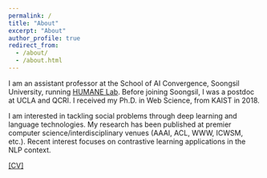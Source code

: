 ```yaml
---
permalink: /
title: "About"
excerpt: "About"
author_profile: true
redirect_from:
  - /about/
  - /about.html
---
```


I am an assistant professor at the School of AI Convergence, Soongsil University, running [HUMANE Lab](https://ssu-humane.github.io). Before joining Soongsil, I was a postdoc at UCLA and QCRI. I received my Ph.D. in Web Science, from KAIST in 2018.

I am interested in tackling social problems through deep learning and language technologies. My research has been published at premier computer science/interdisciplinary venues (AAAI, ACL, WWW, ICWSM, etc.). Recent interest focuses on contrastive learning applications in the NLP context.

[\[CV\]](/files/Kunwoo_CV.pdf)


<!--- 
# News

{% for post in site.news reversed %}
  {% include archive-single-news.html %}
{% endfor %}
-->
